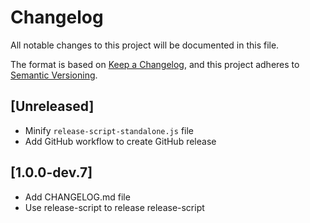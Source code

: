 # Changelog
All notable changes to this project will be documented in this file.

The format is based on [Keep a Changelog](https://keepachangelog.com/en/1.0.0/),
and this project adheres to [Semantic Versioning](https://semver.org/spec/v2.0.0.html).

## [Unreleased]
- Minify `release-script-standalone.js` file
- Add GitHub workflow to create GitHub release

## [1.0.0-dev.7]
- Add CHANGELOG.md file
- Use release-script to release release-script
